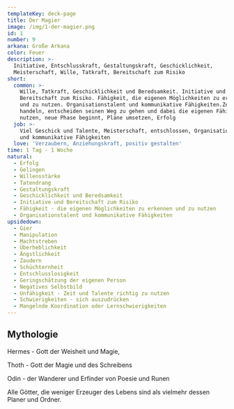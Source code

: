 ```yaml
---
templateKey: deck-page
title: Der Magier
image: /img/1-der-magier.png
id: 1
number: 9
arkana: Große Arkana
color: Feuer
description: >-
  Initiative, Entschlusskraft, Gestaltungskraft, Geschicklichkeit,
  Meisterschaft, Wille, Tatkraft, Bereitschaft zum Risiko
short:
  common: >-
    Wille, Tatkraft, Geschicklichkeit und Beredsamkeit. Initiative und
    Bereitschaft zum Risiko. Fähigkeit, die eigenen Möglichkeiten zu erkennen
    und zu nutzen. Organisationstalent und kommunikative Fähigkeiten.Zeit zu
    handeln, entscheiden seinen Weg zu gehen und dabei die eigenen Fähigkeiten
    nutzen, neue Phase beginnt, Pläne umsetzen, Erfolg
  job: >-
    Viel Geschick und Talente, Meisterschaft, entschlossen, Organisationstalent
    und kommunikative Fähigkeiten
  love: 'Verzaubern, Anziehungskraft, positiv gestalten'
time: 1 Tag - 1 Woche
natural:
  - Erfolg
  - Gelingen
  - Willensstärke
  - Tatendrang
  - Gestaltungskraft
  - Geschicklichkeit und Beredsamkeit
  - Initiative und Bereitschaft zum Risiko
  - Fähigkeit - die eigenen Möglichkeiten zu erkennen und zu nutzen
  - Organisationstalent und kommunikative Fähigkeiten
upsidedown:
  - Gier
  - Manipulation
  - Machtstreben
  - Überheblichkeit
  - Ängstlichkeit
  - Zaudern
  - Schüchternheit
  - Entschlusslosigkeit
  - Geringschätzung der eigenen Person
  - Negatives Selbstbild
  - Unfähigkeit - Zeit und Talente richtig zu nutzen
  - Schwierigkeiten - sich auszudrücken
  - Mangelnde Koordination oder Lernschwierigkeiten
---
```

## Mythologie

Hermes - Gott der Weisheit und Magie,

Thoth - Gott der Magie und des Schreibens

Odin - der Wanderer und Erfinder von Poesie und Runen

Alle Götter, die weniger Erzeuger des Lebens sind als vielmehr dessen Planer und Ordner.
